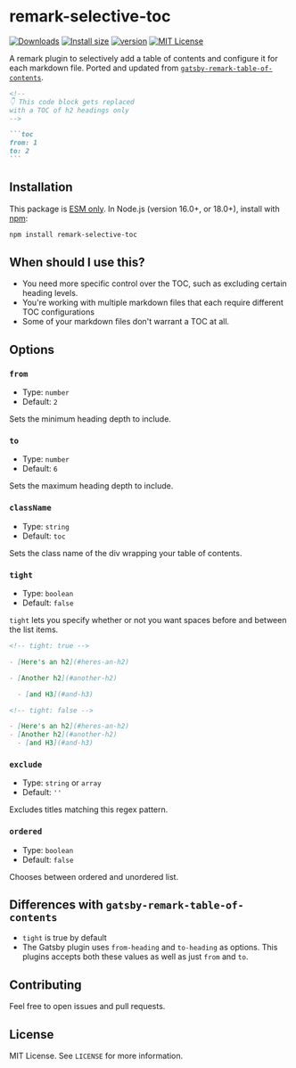 # remark-selective-toc

<!-- prettier-ignore-start -->
[![Downloads](https://img.shields.io/npm/dm/remark-selective-toc.svg?style=flat-square)](https://www.npmjs.com/package/remark-selective-toc)
[![Install size](https://packagephobia.com/badge?p=remark-selective-toc)](https://packagephobia.com/result?p=remark-selective-toc)
[![version](https://img.shields.io/npm/v/remark-selective-toc.svg?style=flat-square)](https://www.npmjs.com/package/remark-selective-toc)
[![MIT License](https://img.shields.io/npm/l/remark-selective-toc.svg?style=flat-square)](https://github.com/alvinometric/remark-selective-toc/blob/main/LICENSE)
<!-- prettier-ignore-end -->

A remark plugin to selectively add a table of contents and configure it for each markdown file. Ported and updated from [`gatsby-remark-table-of-contents`](https://github.com/signalwerk/gatsby-remark-table-of-contents).

````markdown
<!--
👇 This code block gets replaced
with a TOC of h2 headings only
-->

```toc
from: 1
to: 2
```
````

## Installation

This package is [ESM only](https://gist.github.com/sindresorhus/a39789f98801d908bbc7ff3ecc99d99c).
In Node.js (version 16.0+, or 18.0+), install with [npm](https://npmjs.com):

```bash
npm install remark-selective-toc
```

## When should I use this?

- You need more specific control over the TOC, such as excluding certain heading levels.
- You're working with multiple markdown files that each require different TOC configurations
- Some of your markdown files don't warrant a TOC at all.

## Options

### `from`

- Type: `number`
- Default: `2`

Sets the minimum heading depth to include.

### `to`

- Type: `number`
- Default: `6`

Sets the maximum heading depth to include.

### `className`

- Type: `string`
- Default: `toc`

Sets the class name of the div wrapping your table of contents.

### `tight`

- Type: `boolean`
- Default: `false`

`tight` lets you specify whether or not you want spaces before and between the list items.

```markdown
<!-- tight: true -->

- [Here's an h2](#heres-an-h2)

- [Another h2](#another-h2)

  - [and H3](#and-h3)

<!-- tight: false -->

- [Here's an h2](#heres-an-h2)
- [Another h2](#another-h2)
  - [and H3](#and-h3)
```

### `exclude`

- Type: `string` or `array`
- Default: `''`

Excludes titles matching this regex pattern.

### `ordered`

- Type: `boolean`
- Default: `false`

Chooses between ordered and unordered list.

## Differences with `gatsby-remark-table-of-contents`

- `tight` is true by default
- The Gatsby plugin uses `from-heading` and `to-heading` as options. This plugins accepts both these values as well as just `from` and `to`.

## Contributing

Feel free to open issues and pull requests.

## License

MIT License. See `LICENSE` for more information.

